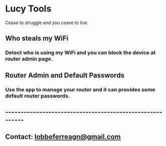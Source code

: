 # Lucy Tools
Cease to struggle and you cease to live.

## Who steals my WiFi
### Detect who is using my WiFi and you can block the device at router admin page.

## Router Admin and Default Passwords
### Use the app to manage your router and it can provides some default router passwords.

## ---------------------------------------------------------

## Contact: lobbeferreagn@gmail.com

